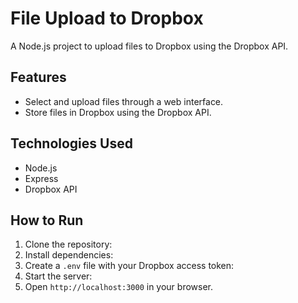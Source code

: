 # File Upload to Dropbox

A Node.js project to upload files to Dropbox using the Dropbox API.

## Features
- Select and upload files through a web interface.
- Store files in Dropbox using the Dropbox API.

## Technologies Used
- Node.js
- Express
- Dropbox API

## How to Run
1. Clone the repository:
2. Install dependencies:
3. Create a `.env` file with your Dropbox access token:
4. Start the server:
5. Open `http://localhost:3000` in your browser.
